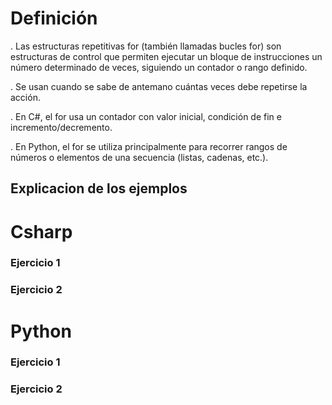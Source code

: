 # Definición

. Las estructuras repetitivas for (también llamadas bucles for) son estructuras de control que permiten ejecutar un bloque de instrucciones un número determinado de veces, siguiendo un contador o rango definido.

. Se usan cuando se sabe de antemano cuántas veces debe repetirse la acción.

. En C#, el for usa un contador con valor inicial, condición de fin e incremento/decremento.

. En Python, el for se utiliza principalmente para recorrer rangos de números o elementos de una secuencia (listas, cadenas, etc.).

## Explicacion de los ejemplos

# Csharp

### Ejercicio 1

### Ejercicio 2

# Python

### Ejercicio 1

### Ejercicio 2
